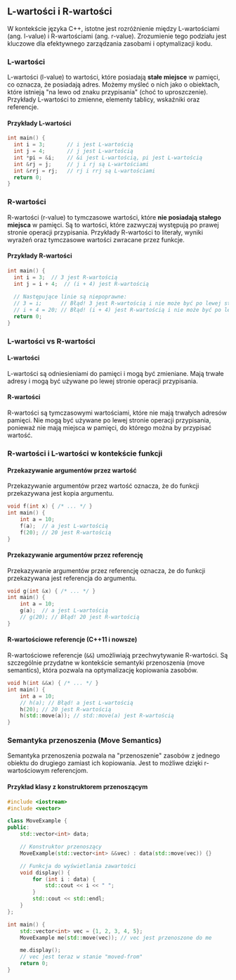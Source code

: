 ## L-wartości i R-wartości

W kontekście języka C++, istotne jest rozróżnienie między L-wartościami (ang. l-value) i R-wartościami (ang. r-value). Zrozumienie tego podziału jest kluczowe dla efektywnego zarządzania zasobami i optymalizacji kodu.

### L-wartości

L-wartości (l-value) to wartości, które posiadają **stałe miejsce** w pamięci, co oznacza, że posiadają adres. Możemy myśleć o nich jako o obiektach, które istnieją "na lewo od znaku przypisania" (choć to uproszczenie). Przykłady L-wartości to zmienne, elementy tablicy, wskaźniki oraz referencje.

#### Przykłady L-wartości

```c++
int main() {
  int i = 3;       // i jest L-wartością
  int j = 4;       // j jest L-wartością
  int *pi = &i;    // &i jest L-wartością, pi jest L-wartością
  int &rj = j;     // j i rj są L-wartościami
  int &rrj = rj;   // rj i rrj są L-wartościami
  return 0;
}
```

### R-wartości

R-wartości (r-value) to tymczasowe wartości, które **nie posiadają stałego miejsca** w pamięci. Są to wartości, które zazwyczaj występują po prawej stronie operacji przypisania. Przykłady R-wartości to literały, wyniki wyrażeń oraz tymczasowe wartości zwracane przez funkcje.

#### Przykłady R-wartości

```c++
int main() {
  int i = 3;  // 3 jest R-wartością
  int j = i + 4;  // (i + 4) jest R-wartością
  
  // Następujące linie są niepoprawne:
  // 3 = i;      // Błąd! 3 jest R-wartością i nie może być po lewej stronie przypisania
  // i + 4 = 20; // Błąd! (i + 4) jest R-wartością i nie może być po lewej stronie przypisania
  return 0;
}
```

### L-wartości vs R-wartości

#### L-wartości

L-wartości są odniesieniami do pamięci i mogą być zmieniane. Mają trwałe adresy i mogą być używane po lewej stronie operacji przypisania.

#### R-wartości

R-wartości są tymczasowymi wartościami, które nie mają trwałych adresów pamięci. Nie mogą być używane po lewej stronie operacji przypisania, ponieważ nie mają miejsca w pamięci, do którego można by przypisać wartość.

### R-wartości i L-wartości w kontekście funkcji

#### Przekazywanie argumentów przez wartość

Przekazywanie argumentów przez wartość oznacza, że do funkcji przekazywana jest kopia argumentu.

```c++
void f(int x) { /* ... */ }
int main() {
    int a = 10;
    f(a);  // a jest L-wartością
    f(20); // 20 jest R-wartością
}
```

#### Przekazywanie argumentów przez referencję

Przekazywanie argumentów przez referencję oznacza, że do funkcji przekazywana jest referencja do argumentu.

```c++
void g(int &x) { /* ... */ }
int main() {
    int a = 10;
    g(a);  // a jest L-wartością
    // g(20); // Błąd! 20 jest R-wartością
}
```

#### R-wartościowe referencje (C++11 i nowsze)

R-wartościowe referencje (`&&`) umożliwiają przechwytywanie R-wartości. Są szczególnie przydatne w kontekście semantyki przenoszenia (move semantics), która pozwala na optymalizację kopiowania zasobów.

```c++
void h(int &&x) { /* ... */ }
int main() {
    int a = 10;
    // h(a); // Błąd! a jest L-wartością
    h(20); // 20 jest R-wartością
    h(std::move(a)); // std::move(a) jest R-wartością
}
```

### Semantyka przenoszenia (Move Semantics)

Semantyka przenoszenia pozwala na "przenoszenie" zasobów z jednego obiektu do drugiego zamiast ich kopiowania. Jest to możliwe dzięki r-wartościowym referencjom.

#### Przykład klasy z konstruktorem przenoszącym

```c++
#include <iostream>
#include <vector>

class MoveExample {
public:
    std::vector<int> data;

    // Konstruktor przenoszący
    MoveExample(std::vector<int> &&vec) : data(std::move(vec)) {}

    // Funkcja do wyświetlania zawartości
    void display() {
        for (int i : data) {
            std::cout << i << " ";
        }
        std::cout << std::endl;
    }
};

int main() {
    std::vector<int> vec = {1, 2, 3, 4, 5};
    MoveExample me(std::move(vec)); // vec jest przenoszone do me

    me.display();
    // vec jest teraz w stanie "moved-from"
    return 0;
}
```
